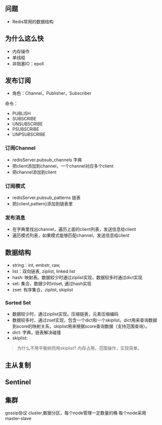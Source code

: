 
## 问题
* Redis常用的数据结构

## 为什么这么快
+ 内存操作
+ 单线程
+ 非阻塞IO：epoll

## 发布订阅
- 角色：Channel，Publisher，Subscriber

命令：
+ PUBLISH
+ SUBSCRIBE
+ UNSUBSCRIBE
+ PSUBSCRIBE
+ UNPSUBSCRIBE

### 订阅Channel
+ redisServer.pubsub_channels 字典
+ 把client添加到channel，一个channel对应多个client
+ 把channel添加到client

### 订阅模式
+ redisServer.pubsub_patterns 链表
+ 把{client,pattern}添加到链表里

### 发布消息
+ 在字典里找出channel，遍历上面的client列表，发送信息给client
+ 遍历模式列表，如果模式能够匹配channel，发送信息给client


## 数据结构
- string：int, embstr, raw,
- list：双向链表, ziplist, linked list
- hash: 映射表。数据较少时通过ziplist实现，数据较多时通过dict实现
- set: 集合，数据少时intset, 通过hash实现
- zset: 有序集合，ziplist, skiplist

### Sorted Set
- 数据较少时，通过ziplist实现。压缩链表，元素压缩编码
- 数据较多时，通过zset实现，包含一个dict和一个skiplist。dict用来查询数据到score的映射关系，skiplist用来根据score查询数据（支持范围查询）。
- dict: 字典，链表解决碰撞
- skiplist: 
> 为什么不用平衡树而用skiplist? 内存占用，范围操作，实现简单。

## 主从复制

## Sentinel

## 集群
gossip协议
cluster,数据分区，每个node管理一定数量的桶
每个node采用master-slave








